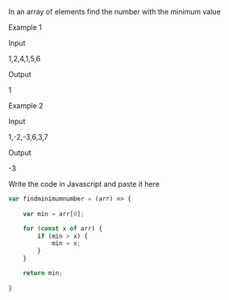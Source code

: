 In an array of elements find the number with the minimum value



Example 1

Input

1,2,4,1,5,6



Output

1



Example 2

Input

1,-2,-3,6,3,7



Output

-3

Write the code in Javascript and paste it here

```js
var findminimumnumber = (arr) => {
        
    var min = arr[0];

    for (const x of arr) {
        if (min > x) {
            min = x;
        }
    }

    return min;
     
}
```
